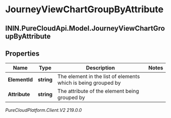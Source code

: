 # JourneyViewChartGroupByAttribute

## ININ.PureCloudApi.Model.JourneyViewChartGroupByAttribute

## Properties

|Name | Type | Description | Notes|
|------------ | ------------- | ------------- | -------------|
| **ElementId** | **string** | The element in the list of elements which is being grouped by | |
| **Attribute** | **string** | The attribute of the element being grouped by | |



_PureCloudPlatform.Client.V2 219.0.0_
